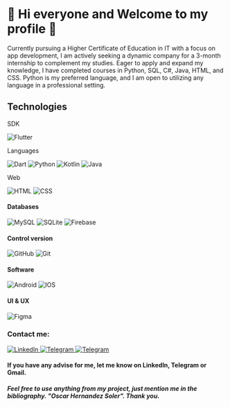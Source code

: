 
<h1>🤝 Hi everyone and Welcome to my profile 🤝</h1>
<p>Currently pursuing a Higher Certificate of Education in IT with a focus on app development, I am actively seeking a dynamic company for a 3-month internship to complement my studies. Eager to apply and expand my knowledge, I have completed courses in Python, SQL, C#, Java, HTML, and CSS. Python is my preferred language, and I am open to utilizing any language in a professional setting.</p>

<!--<h1>Hello Everyone</h1>-->
<!-- <p>I'm Oscar and I'm an Application Developer. -->
<!-- At present, I'm improving my skills and knowledge about IT. -->
<!-- I'd like to post all my projects here and I'll be really grateful if you, the person who's reading this, could support me in any mistake</p> -->

<div>
  <h2>Technologies</h2>
    <p>SDK</p>
    <img alt="Flutter" src="https://img.shields.io/badge/flutter-%2302569B?style=for-the-badge&logo=Flutter&logoColor=white&logoSize=amg&labelColor=black">
    <br>
    <p>Languages</p>
    <img alt="Dart" src="https://img.shields.io/badge/dart-%230175C2?style=for-the-badge&logo=Dart&logoColor=white&logoSize=amg&labelColor=black">
    <img alt="Python" src="https://img.shields.io/badge/python-%233776AB?style=for-the-badge&logo=Python&logoColor=white&logoSize=amg&labelColor=black">
    <img alt="Kotlin" src="https://img.shields.io/badge/kotlin-%237F52FF?style=for-the-badge&logo=Kotlin&logoColor=white&logoSize=amg&labelColor=black">
    <img alt="Java" src="https://img.shields.io/badge/java-%23FFA500?style=for-the-badge&logoColor=white&logoSize=amg&labelColor=black">
    <p>Web</p>
    <img alt="HTML" src="https://img.shields.io/badge/html-%23E34F26?style=for-the-badge&logo=HTML5&logoColor=white&logoSize=amg&labelColor=black">
    <img alt="CSS" src="https://img.shields.io/badge/CSS-%231572B6?style=for-the-badge&logo=CSS3&logoColor=white&logoSize=amg&labelColor=black">
    <h4>Databases</h4>
    <img alt="MySQL" src="https://img.shields.io/badge/mysql-%234479A1?style=for-the-badge&logo=MySQL&logoColor=white&logoSize=amg&labelColor=black">
    <img alt="SQLite" src="https://img.shields.io/badge/sqlite-%23003B57?style=for-the-badge&logo=SQLite&logoColor=white&logoSize=amg&labelColor=black">
    <img alt="Firebase" src="https://img.shields.io/badge/firebase-%23DD2C00?style=for-the-badge&logo=Firebase&logoColor=white&logoSize=amg&labelColor=black">
    <br>
    <h4>Control version</h4>
    <img alt="GitHub" src="https://img.shields.io/badge/github-%23181717?style=for-the-badge&logo=GitHub&logoColor=white&logoSize=amg&labelColor=black">
    <img alt="Git" src="https://img.shields.io/badge/git-%23F05032?style=for-the-badge&logo=GIT&logoColor=white&logoSize=amg&labelColor=black">
    <br>
    <h4>Software</h4>
    <img alt="Android" src="https://img.shields.io/badge/android-%2334A853?style=for-the-badge&logo=Android&logoColor=white&logoSize=amg&labelColor=black">
    <img alt="IOS" src="https://img.shields.io/badge/ios-%23000000?style=for-the-badge&logo=Apple&logoColor=white&logoSize=amg&labelColor=black">
    <br>
    <h4>UI & UX</h4>
    <img alt="Figma" src="https://img.shields.io/badge/figma-%23F24E1E?style=for-the-badge&logo=Figma&logoColor=white&logoSize=amg&labelColor=black">
</div>



<div>
  <h3>Contact me:</h3>
  <a href="https://www.linkedin.com/in/oscar-hernandez-soler/">
    <img src="https://img.shields.io/badge/linkedin-0077B5?style=for-the-badge&logo=linkedin&logoColor=white&labelColor=black&link=https%3A%2F%2Ft.me%2Foscarhrndez" alt="LinkedIn" style="max-width: 100%;">
  </a>
  <a href="https://t.me/oscarhrndez">
    <img src="https://img.shields.io/badge/telegram-229ED9?style=for-the-badge&logo=telegram&logoColor=white&labelColor=black&link=https%3A%2F%2Ft.me%2Foscarhrndez" alt="Telegram" style="max-width: 100%;"> 
  </a>
  <a href="mailto:oscarhernandezsoler@gmail.com">
    <img src="https://img.shields.io/badge/Gmail-c71610?style=for-the-badge&logo=gmail&logoColor=white&labelColor=black" alt="Telegram" style="max-width: 100%;"> 
  </a>
</div>

<h4>If you have any advise for me, let me know on LinkedIn, Telegram or Gmail.</h4>

<h5>Feel free to use anything from my project, just mention me in the bibliography. "Oscar Hernandez Soler". Thank you.</h5>

<!--
**oscarhrndz/oscarhrndz** is a ✨ _special_ ✨ repository because its `README.md` (this file) appears on your GitHub profile.

Here are some ideas to get you started:

- 🔭 I’m currently working on ...
- 🌱 I’m currently learning ...
- 👯 I’m looking to collaborate on ...
- 🤔 I’m looking for help with ...
- 💬 Ask me about ...
- 📫 How to reach me: ...
- 😄 Pronouns: ...
- ⚡ Fun fact: ...
-->
